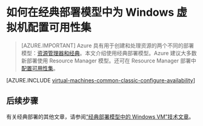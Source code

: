 <properties
	pageTitle="Windows 经典 VM 的可用性集 | Azure"
	description="在经典部署模型中，使用 Azure 门户和 Azure PowerShell，为新的或现有的 Windows 虚拟机配置可用性集。"
	services="virtual-machines-windows"
	documentationCenter=""
	authors="cynthn"
	manager="timlt"
	editor=""
	tags="azure-service-management"/>

<tags
	ms.service="virtual-machines-windows"
	ms.date="07/12/2016"
	wacn.date=""/>

# 如何在经典部署模型中为 Windows 虚拟机配置可用性集

> [AZURE.IMPORTANT] Azure 具有用于创建和处理资源的两个不同的部署模型：[资源管理器和经典](/documentation/articles/resource-manager-deployment-model/)。本文介绍使用经典部署模型。Azure 建议大多数新部署使用 Resource Manager 模型。还可在 Resource Manager 部署中[配置可用性集](/documentation/articles/virtual-machines-windows-create-availability-set/)。

[AZURE.INCLUDE [virtual-machines-common-classic-configure-availability](../includes/virtual-machines-common-classic-configure-availability.md)]

## 后续步骤

有关经典部署的其他文章，请参阅[“经典部署模型中的 Windows VM”技术文章](/documentation/articles/virtual-machines-windows-index/)。

<!---HONumber=Mooncake_0801_2016-->
